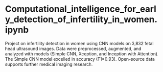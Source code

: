 # Computational_intelligence_for_early_detection_of_infertility_in_women.ipynb
Project on infertility detection in women using CNN models on 3,832 fetal head ultrasound images. Data were preprocessed, augmented, and analyzed with models (Simple CNN, Xception, and Inception with Attention). The Simple CNN model excelled in accuracy (F1=0.93). Open-source data supports further medical imaging research.

